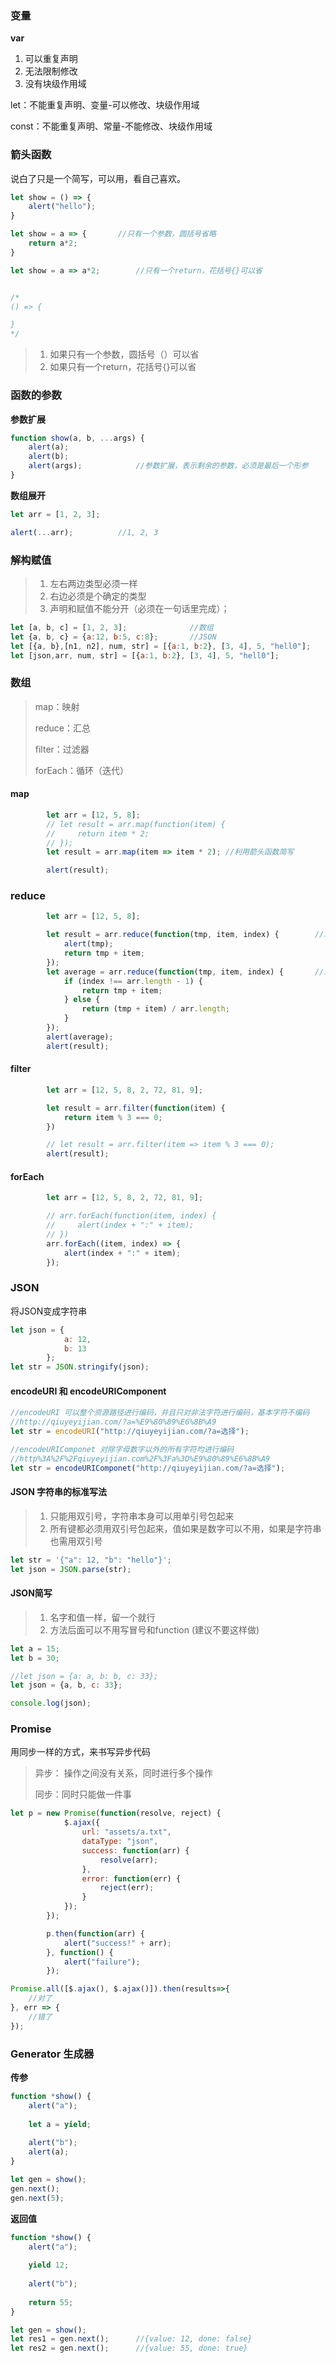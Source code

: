 

### 变量

**var**

1. 可以重复声明
2. 无法限制修改
3. 没有块级作用域



let：不能重复声明、变量-可以修改、块级作用域

const：不能重复声明、常量-不能修改、块级作用域



### 箭头函数

说白了只是一个简写，可以用，看自己喜欢。

```js
let show = () => {
    alert("hello");
}

let show = a => {		//只有一个参数，圆括号省略
    return a*2;
}

let show = a => a*2;		//只有一个return，花括号{}可以省


/*
() => {

}
*/
```



> 1. 如果只有一个参数，圆括号（）可以省
> 2. 如果只有一个return，花括号{}可以省
>
> 



### 函数的参数

**参数扩展**

```js
function show(a, b, ...args) {
    alert(a);
    alert(b);
    alert(args);			//参数扩展，表示剩余的参数，必须是最后一个形参
}
```

**数组展开**

```js
let arr = [1, 2, 3];

alert(...arr);			//1, 2, 3
```



### 解构赋值

> 1. 左右两边类型必须一样
> 2. 右边必须是个确定的类型
> 3. 声明和赋值不能分开（必须在一句话里完成）；

```js
let [a, b, c] = [1, 2, 3];				//数组
let {a, b, c} = {a:12, b:5, c:8};		//JSON
let [{a, b},[n1, n2], num, str] = [{a:1, b:2}, [3, 4], 5, "hell0"];
let [json,arr, num, str] = [{a:1, b:2}, [3, 4], 5, "hell0"];
```



### 数组

> map：映射
>
> reduce：汇总
>
> filter：过滤器
>
> forEach：循环（迭代）



#### map

```js
        let arr = [12, 5, 8];
        // let result = arr.map(function(item) {
        //     return item * 2;
        // });
        let result = arr.map(item => item * 2); //利用箭头函数简写

        alert(result);
```



### reduce

```js
        let arr = [12, 5, 8];

        let result = arr.reduce(function(tmp, item, index) {		//求和
            alert(tmp);
            return tmp + item;
        });
		let average = arr.reduce(function(tmp, item, index) {		//求平均值
            if (index !== arr.length - 1) {
                return tmp + item;
            } else {
                return (tmp + item) / arr.length;
            }
        });
		alert(average);
        alert(result);
```



#### filter

```js
        let arr = [12, 5, 8, 2, 72, 81, 9];

        let result = arr.filter(function(item) {
            return item % 3 === 0;
        })

        // let result = arr.filter(item => item % 3 === 0);
        alert(result);
```



#### forEach

```js
        let arr = [12, 5, 8, 2, 72, 81, 9];

        // arr.forEach(function(item, index) {
        //     alert(index + ":" + item);
        // })
        arr.forEach((item, index) => {
            alert(index + ":" + item);
        });
```



### JSON

将JSON变成字符串

```js
let json = {
            a: 12,
            b: 13
        };
let str = JSON.stringify(json);

```



#### encodeURI 和 encodeURIComponent

```js
//encodeURI 可以整个资源路径进行编码，并且只对非法字符进行编码，基本字符不编码
//http://qiuyeyijian.com/?a=%E9%80%89%E6%8B%A9
let str = encodeURI("http://qiuyeyijian.com/?a=选择");

//encodeURIComponet 对除字母数字以外的所有字符均进行编码
//http%3A%2F%2Fqiuyeyijian.com%2F%3Fa%3D%E9%80%89%E6%8B%A9
let str = encodeURIComponet("http://qiuyeyijian.com/?a=选择");

```



#### JSON 字符串的标准写法

> 1. 只能用双引号，字符串本身可以用单引号包起来
> 2. 所有键都必须用双引号包起来，值如果是数字可以不用，如果是字符串也需用双引号

```js
let str = '{"a": 12, "b": "hello"}';
let json = JSON.parse(str);
```



#### JSON简写

> 1. 名字和值一样，留一个就行
> 2. 方法后面可以不用写冒号和function  (建议不要这样做)



```js
let a = 15;
let b = 30;

//let json = {a: a, b: b, c: 33};
let json = {a, b, c: 33};

console.log(json);
```



### Promise

用同步一样的方式，来书写异步代码

> 异步： 操作之间没有关系，同时进行多个操作
>
> 同步：同时只能做一件事



```js
let p = new Promise(function(resolve, reject) {
            $.ajax({
                url: "assets/a.txt",
                dataType: "json",
                success: function(arr) {
                    resolve(arr);
                },
                error: function(err) {
                    reject(err);
                }
            });
        });

        p.then(function(arr) {
            alert("success!" + arr);
        }, function() {
            alert("failure");
        });
```



```js
Promise.all([$.ajax(), $.ajax()]).then(results=>{
    //对了
}, err => {
    //错了
});
```



### Generator 生成器

**传参**

```js
function *show() {
    alert("a");
    
    let a = yield;
    
    alert("b");
    alert(a);
}

let gen = show();
gen.next();
gen.next(5);

```



**返回值**

```js
function *show() {
    alert("a");
    
    yield 12;
    
    alert("b");
    
    return 55;
}

let gen = show();
let res1 = gen.next();		//{value: 12, done: false}
let res2 = gen.next();		//{value: 55, done: true}
```

